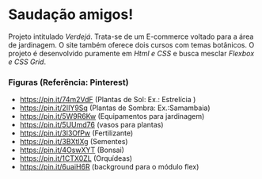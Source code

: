 # Saudação amigos! 

 
Projeto intitulado *Verdejá*. Trata-se de um E-commerce voltado para a área de jardinagem. O site também oferece dois cursos com temas botânicos. O projeto é desenvolvido puramente em *Html e CSS* e busca mesclar *Flexbox e CSS Grid*.



### Figuras (Referência: Pinterest)  
-  https://pin.it/74m2VdF (Plantas de Sol: Ex.: Estrelícia )
-  https://pin.it/2IIY9Sq (Plantas de Sombra: Ex.:Samambaia)
-  https://pin.it/5W9R6Kw (Equipamentos para jardinagem)
-  https://pin.it/5UUmd76 (vasos para plantas)
-  https://pin.it/3l3OfPw (Fertilizante)
-  https://pin.it/3BXtlXg (Sementes)
-  https://pin.it/4OswXYT (Bonsai)
-  https://pin.it/1CTX0ZL (Orquídeas)
-  https://pin.it/6uaiH6R (background para o módulo flex) 





